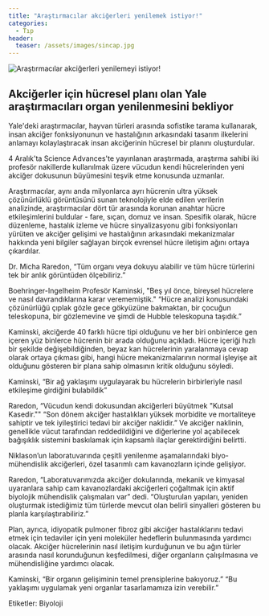 ```yaml
---
title: "Araştırmacılar akciğerleri yenilemek istiyor!"
categories:
  - Tıp
header:
  teaser: /assets/images/sincap.jpg
---
```

![Araştırmacılar akciğerleri yenilemeyi istiyor!](https://images.unsplash.com/photo-1555708982-8645ec9ce3cc?ixlib=rb-1.2.1&ixid=eyJhcHBfaWQiOjEyMDd9&auto=format&fit=crop&w=1489&q=80)
 
Akciğerler için hücresel planı olan Yale araştırmacıları organ yenilenmesini bekliyor
-
Yale'deki araştırmacılar, hayvan türleri arasında sofistike tarama kullanarak, insan akciğer fonksiyonunun ve hastalığının arkasındaki tasarım ilkelerini anlamayı kolaylaştıracak insan akciğerinin hücresel bir planını oluşturdular.

4 Aralık'ta Science Advances'te yayınlanan araştırmada, araştırma sahibi iki profesör nakillerde kullanılmak üzere vücudun kendi hücrelerinden yeni akciğer dokusunun büyümesini teşvik etme konusunda uzmanlar.

Araştırmacılar, aynı anda milyonlarca ayrı hücrenin ultra yüksek çözünürlüklü görüntüsünü sunan teknolojiyle elde edilen verilerin analizinde, araştırmacılar dört tür arasında korunan anahtar hücre etkileşimlerini buldular - fare, sıçan, domuz ve insan. Spesifik olarak, hücre düzenleme, hastalık izleme ve hücre sinyalizasyonu gibi fonksiyonları yürüten ve akciğer gelişimi ve hastalığının arkasındaki mekanizmalar hakkında yeni bilgiler sağlayan birçok evrensel hücre iletişim ağını ortaya çıkardılar.

Dr. Micha Raredon, “Tüm organı veya dokuyu alabilir ve tüm hücre türlerini tek bir anlık görüntüden ölçebiliriz.”

Boehringer-Ingelheim Profesör Kaminski, "Beş yıl önce, bireysel hücrelere ve nasıl davrandıklarına karar verememiştik." “Hücre analizi konusundaki çözünürlüğü çıplak gözle gece gökyüzüne bakmaktan, bir çocuğun teleskopuna, bir gözlemevine ve şimdi de Hubble teleskopuna taşıdık.”

Kaminski, akciğerde 40 farklı hücre tipi olduğunu ve her biri onbinlerce gen içeren yüz binlerce hücrenin bir arada olduğunu açıkladı. Hücre içeriği hızlı bir şekilde değişebildiğinden, beyaz kan hücrelerinin yaralanmaya cevap olarak ortaya çıkması gibi, hangi hücre mekanizmalarının normal işleyişe ait olduğunu gösteren bir plana sahip olmasının kritik olduğunu söyledi.

Kaminski, “Bir ağ yaklaşımı uygulayarak bu hücrelerin birbirleriyle nasıl etkileşime girdiğini bulabildik”

Raredon, “Vücudun kendi dokusundan akciğerleri büyütmek "Kutsal Kasedir."" “Son dönem akciğer hastalıkları yüksek morbidite ve mortaliteye sahiptir ve tek iyileştirici tedavi bir akciğer naklidir.” Ve akciğer naklinin, genellikle vücut tarafından reddedildiğini ve diğerlerine yol açabilecek bağışıklık sistemini baskılamak için kapsamlı ilaçlar gerektirdiğini belirtti.

Niklason’un laboratuvarında çeşitli yenilenme aşamalarındaki biyo-mühendislik akciğerleri, özel tasarımlı cam kavanozların içinde gelişiyor.

Raredon, “Laboratuvarımızda akciğer dokularında, mekanik ve kimyasal uyaranlara sahip cam kavanozlardaki akciğerleri çoğaltmak için aktif biyolojik mühendislik çalışmaları var” dedi. “Oluşturulan yapıları, yeniden oluşturmak istediğimiz tüm türlerde mevcut olan belirli sinyalleri gösteren bu planla karşılaştırabiliriz.”

Plan, ayrıca, idiyopatik pulmoner fibroz gibi akciğer hastalıklarını tedavi etmek için tedaviler için yeni moleküler hedeflerin bulunmasında yardımcı olacak. Akciğer hücrelerinin nasıl iletişim kurduğunun ve bu ağın türler arasında nasıl korunduğunun keşfedilmesi, diğer organların çalışılmasına ve mühendisliğine yardımcı olacak.

Kaminski, “Bir organın gelişiminin temel prensiplerine bakıyoruz.” “Bu yaklaşımı uygulamak yeni organlar tasarlamamıza izin verebilir.”

Etiketler: Biyoloji
